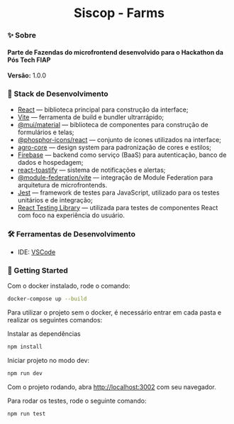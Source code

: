 <h1 align="center">Siscop - Farms</h1>

### ✨ Sobre

<h4>Parte de Fazendas do microfrontend desenvolvido para o Hackathon da Pós Tech FIAP</h4>

<b>Versão:</b> 1.0.0

### 📌 Stack de Desenvolvimento

- [React](https://react.dev/) — biblioteca principal para construção da interface;
- [Vite](https://vite.dev/) — ferramenta de build e bundler ultrarrápido;
- [@mui/material](https://mui.com/material-ui/) — biblioteca de componentes para construção de formulários e telas;
- [@phosphor-icons/react](https://phosphoricons.com/) — conjunto de ícones utilizados na interface;
- [agro-core](https://www.npmjs.com/package/agro-core) — design system para padronização de cores e estilos;
- [Firebase](https://firebase.google.com) — backend como serviço (BaaS) para autenticação, banco de dados e hospedagem;
- [react-toastify](https://fkhadra.github.io/react-toastify/introduction/) — sistema de notificações e alertas;
- [@module-federation/vite](https://github.com/module-federation/vite) — integração de Module Federation para arquitetura de microfrontends.
- [Jest](https://jestjs.io/) — framework de testes para JavaScript, utilizado para os testes unitários e de integração;
- [React Testing Library](https://testing-library.com/docs/react-testing-library/intro/) — utilizada para testes de componentes React com foco na experiência do usuário.


### 🛠️ Ferramentas de Desenvolvimento
- IDE: [VSCode](https://code.visualstudio.com/)

### 🎯 Getting Started

Com o docker instalado, rode o comando:

```bash
docker-compose up --build
```

Para utilizar o projeto sem o docker, é necessário entrar em cada pasta e realizar os seguintes comandos:

Instalar as dependências

```bash
npm install
```

Iniciar projeto no modo dev:

```bash
npm run dev
```

Com o projeto rodando, abra [http://localhost:3002](http://localhost:3002) com seu navegador.

Para rodar os testes, rode o seguinte comando:

```bash
npm run test
```